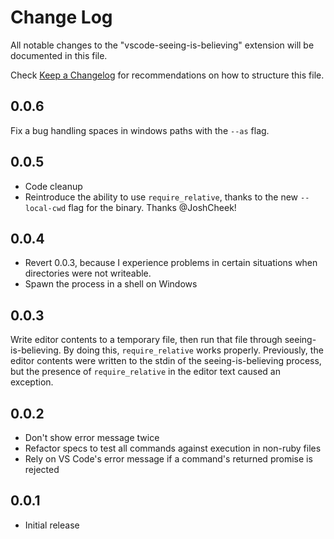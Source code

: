 # Change Log
All notable changes to the "vscode-seeing-is-believing" extension will be documented in this file.

Check [Keep a Changelog](http://keepachangelog.com/) for recommendations on how to structure this file.

## 0.0.6
Fix a bug handling spaces in windows paths with the `--as` flag.

## 0.0.5
- Code cleanup
- Reintroduce the ability to use `require_relative`, thanks to the new `--local-cwd` flag for the binary. Thanks @JoshCheek!

## 0.0.4
- Revert 0.0.3, because I experience problems in certain situations when directories were not writeable.
- Spawn the process in a shell on Windows

## 0.0.3
Write editor contents to a temporary file, then run that file through seeing-is-believing. By doing this, `require_relative` works properly. Previously, the editor contents were written to the stdin of the seeing-is-believing process, but the presence of `require_relative` in the editor text caused an exception.

## 0.0.2
- Don't show error message twice
- Refactor specs to test all commands against execution in non-ruby files
- Rely on VS Code's error message if a command's returned promise is rejected

## 0.0.1
- Initial release
